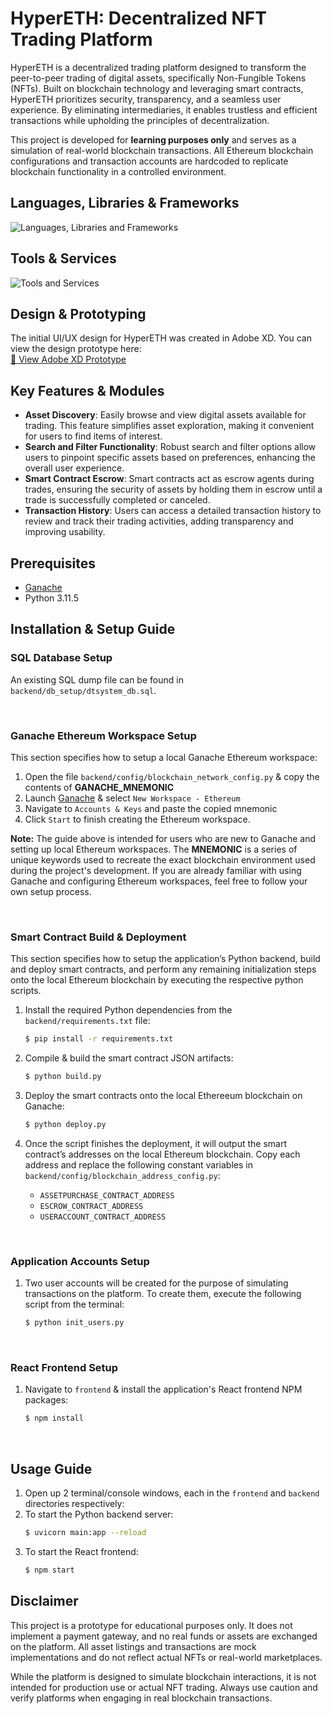 # HyperETH: Decentralized NFT Trading Platform

HyperETH is a decentralized trading platform designed to transform the peer-to-peer trading of digital assets, specifically Non-Fungible Tokens (NFTs). Built on blockchain technology and leveraging smart contracts, HyperETH prioritizes security, transparency, and a seamless user experience. By eliminating intermediaries, it enables trustless and efficient transactions while upholding the principles of decentralization.

This project is developed for **learning purposes only** and serves as a simulation of real-world blockchain transactions. All Ethereum blockchain configurations and transaction accounts are hardcoded to replicate blockchain functionality in a controlled environment.

## Languages, Libraries & Frameworks
<img src="https://skillicons.dev/icons?i=html,css,js,react,tailwind,materialui,py,fastapi,solidity&perline=10" alt="Languages, Libraries and Frameworks" />

## Tools & Services
<img src="https://skillicons.dev/icons?i=ai,ps,xd,anaconda,mysql&perline=10" alt="Tools and Services" />

## Design & Prototyping
The initial UI/UX design for HyperETH was created in Adobe XD. You can view the design prototype here:  
[🔗 View Adobe XD Prototype](https://xd.adobe.com/view/2211c85e-4f93-4a8b-9b69-dd05ba73a74f-7742/)

## Key Features & Modules
* **Asset Discovery**: Easily browse and view digital assets available for trading. This feature simplifies asset exploration, making it convenient for users to find items of interest.
* **Search and Filter Functionality**: Robust search and filter options allow users to pinpoint specific assets based on preferences, enhancing the overall user experience.
* **Smart Contract Escrow**: Smart contracts act as escrow agents during trades, ensuring the security of assets by holding them in escrow until a trade is successfully completed or canceled.
* **Transaction History**: Users can access a detailed transaction history to review and track their trading activities, adding transparency and improving usability.

## Prerequisites
* [Ganache](https://archive.trufflesuite.com/ganache/)
* Python 3.11.5

## Installation & Setup Guide

### SQL Database Setup
An existing SQL dump file can be found in `backend/db_setup/dtsystem_db.sql`.

<br/>

### Ganache Ethereum Workspace Setup
This section specifies how to setup a local Ganache Ethereum workspace:
1. Open the file `backend/config/blockchain_network_config.py` & copy the contents of **GANACHE_MNEMONIC**
2. Launch [Ganache](https://archive.trufflesuite.com/ganache/) & select `New Workspace - Ethereum`
3. Navigate to `Accounts & Keys` and paste the copied mnemonic
4. Click `Start` to finish creating the Ethereum workspace.

**Note:** The guide above is intended for users who are new to Ganache and setting up local Ethereum workspaces. The **MNEMONIC** is a series of unique keywords used to recreate the exact blockchain environment used during the project's development. If you are already familiar with using Ganache and configuring Ethereum workspaces, feel free to follow your own setup process.

<br/>

### Smart Contract Build & Deployment
This section specifies how to setup the application’s Python backend, build and deploy smart contracts, and perform any remaining initialization steps onto the local Ethereum blockchain by executing the respective python scripts.
1. Install the required Python dependencies from the `backend/requirements.txt` file:
    ```bash
    $ pip install -r requirements.txt
    ```

2. Compile & build the smart contract JSON artifacts:
    ```bash
    $ python build.py
    ```

3. Deploy the smart contracts onto the local Ethereeum blockchain on Ganache:
    ```bash
    $ python deploy.py
    ```

4. Once the script finishes the deployment, it will output the smart contract’s addresses on the local Ethereum blockchain. Copy each address and replace the following constant variables in `backend/config/blockchain_address_config.py`:
    * `ASSETPURCHASE_CONTRACT_ADDRESS`
    * `ESCROW_CONTRACT_ADDRESS`
    * `USERACCOUNT_CONTRACT_ADDRESS`

<br/>

### Application Accounts Setup
1. Two user accounts will be created for the purpose of simulating transactions on the platform. To create them, execute the following script from the terminal:
    ```bash
    $ python init_users.py
    ```
<br/>

### React Frontend Setup
1. Navigate to `frontend` & install the application's React frontend NPM packages:
    ```bash
    $ npm install
    ```
<br/>

## Usage Guide
1. Open up 2 terminal/console windows, each in the `frontend` and `backend` directories respectively:
2. To start the Python backend server:
    ```bash
    $ uvicorn main:app --reload
    ```
3. To start the React frontend:
    ```bash
    $ npm start
    ```

## Disclaimer
This project is a prototype for educational purposes only. It does not implement a payment gateway, and no real funds or assets are exchanged on the platform. All asset listings and transactions are mock implementations and do not reflect actual NFTs or real-world marketplaces.

While the platform is designed to simulate blockchain interactions, it is not intended for production use or actual NFT trading. Always use caution and verify platforms when engaging in real blockchain transactions.
